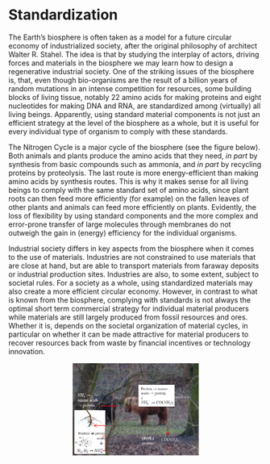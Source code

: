 # Standardization

The Earth’s biosphere is often taken as a model for a future circular economy of industrialized society, after the
original philosophy of architect Walter R. Stahel. The idea is that by studying the interplay of actors, driving
forces and materials in the biosphere we may learn how to design a regenerative industrial society. One of the
striking issues of the biosphere is, that, even though bio-organisms are the result of a billion years of random
mutations in an intense competition for resources, some building blocks of living tissue, notably 22 amino acids
for making proteins and eight nucleotides for making DNA and RNA, are standardized among (virtually) all
living beings. Apparently, using standard material components is not just an efficient strategy at the level of the
biosphere as a whole, but it is useful for every individual type of organism to comply with these standards.

The Nitrogen Cycle is a major cycle of the biosphere (see the figure below). Both animals and plants produce the
amino acids that they need, *in part* by synthesis from basic compounds such as ammonia, and *in part* by
recycling proteins by proteolysis. The last route is more energy-efficient than making amino acids by synthesis
routes. This is why it makes sense for all living beings to comply with the same standard set of amino acids,
since plant roots can then feed more efficiently (for example) on the fallen leaves of other plants and animals can
feed more efficiently on plants. Evidently, the loss of flexibility by using standard components and the more
complex and error-prone transfer of large molecules through membranes do not outweigh the gain in (energy)
efficiency for the individual organisms.

Industrial society differs in key aspects from the biosphere when it comes to the use of materials. Industries are
not constrained to use materials that are close at hand, but are able to transport materials from faraway deposits
or industrial production sites. Industries are also, to some extent, subject to societal rules. For a society as a
whole, using standardized materials may also create a more efficient circular economy. However, in contrast to
what is known from the biosphere, complying with standards is not always the optimal short term commercial
strategy for individual material producers while materials are still largely produced from fossil resources and
ores. Whether it is, depends on the societal organization of material cycles, in particular on whether it can be
made attractive for material producers to recover resources back from waste by financial incentives or
technology innovation.

<p align="center">
<img src="Photo7.1.png" width="50%" height="50%">
</p>
